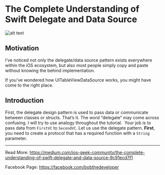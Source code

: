 # The Complete Understanding of Swift Delegate and Data Source
![alt text](https://cdn-images-1.medium.com/max/2000/1*NB81tCjgeOUoEntil8Kqig.jpeg "Cover Image")

## Motivation 
I’ve noticed not only the delegate/data source pattern exists everywhere within the iOS ecosystem, but also most people simply copy and paste without knowing the behind implementation. 

If you’ve wondered how UITableViewDataSource works, you might have come to the right place.


## Introduction 
First, the delegate design pattern is used to pass data or communicate between classes or structs. That’s it. The word “delegate” may come across confusing. I will try to use analogy throughout the tutorial. 
Your job is to pass data from `FirstVC` to `SecondVC`. Let us use the delegate pattern. **First**, you need to create a protocol that has a required function with a `String` parameter.

---

Read More:
https://medium.com/ios-geek-community/the-complete-understanding-of-swift-delegate-and-data-source-9c91ecd7f1

Facebook Page:
https://facebook.com/bobthedeveloper
